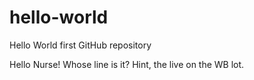 # hello-world
Hello World first GitHub repository

Hello Nurse! 
Whose line is it?
Hint, the live on the WB lot.

